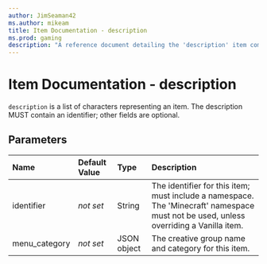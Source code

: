 ```yaml
---
author: JimSeaman42
ms.author: mikeam
title: Item Documentation - description
ms.prod: gaming
description: "A reference document detailing the 'description' item component"
---
```


# Item Documentation - description

`description` is a list of characters representing an item. The description MUST contain an identifier; other fields are optional.

## Parameters

|Name |Default Value  |Type  |Description  |
|:----------|:----------|:----------|:----------|
|identifier|*not set* |String | The identifier for this item; must include a namespace. The 'Minecraft' namespace must not be used, unless overriding a Vanilla item.|
|menu_category |*not set*  | JSON object| The creative group name and category for this item.|

